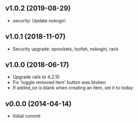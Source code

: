## v1.0.2 (2019-08-29)

- security: Update nokogiri

## v1.0.1 (2018-11-07)

- Security upgrade: sprockets, loofah, nokogiri, rack

## v1.0.0 (2018-06-17)

- Upgrade rails to 4.2.10
- Fix 'toggle removed item' button was broken
- If added_on is blank when creating an item, set it to today

## v0.0.0 (2014-04-14)

- Initial commit
